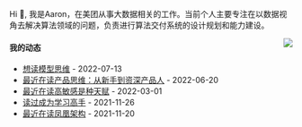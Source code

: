 Hi 👋, 我是Aaron，在美团从事大数据相关的工作。当前个人主要专注在以数据视角去解决算法领域的问题，负责进行算法交付系统的设计规划和能力建设。

<p >

<img align="right" src="https://github-readme-stats.vercel.app/api?username=aaronshan&show_icons=true&icon_color=805AD5&text_color=718096&bg_color=ffffff&hide_title=true" />

<p align="left">
     
#### 我的动态

<!-- douban starts -->
* <a href='https://book.douban.com/subject/34893628/' target='_blank'>想读模型思维</a> - 2022-07-13
* <a href='https://book.douban.com/subject/33456375/' target='_blank'>最近在读产品思维：从新手到资深产品人</a> - 2022-06-20
* <a href='https://book.douban.com/subject/27125070/' target='_blank'>最近在读高敏感是种天赋</a> - 2022-03-01
* <a href='https://book.douban.com/subject/35673970/' target='_blank'>读过成为学习高手</a> - 2021-11-26
* <a href='https://book.douban.com/subject/35492898/' target='_blank'>最近在读凤凰架构</a> - 2021-11-20
<!-- douban ends -->

<!-- recent_releases starts -->

<!-- recent_releases ends -->
</p>

</p>

